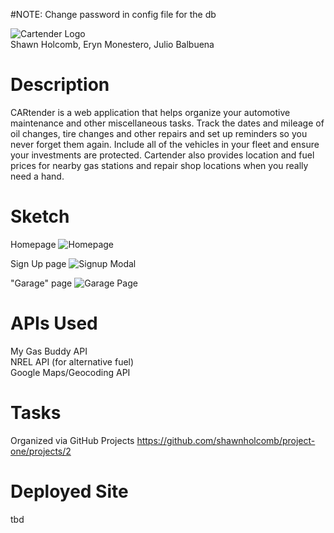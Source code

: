 #NOTE: Change password in config file for the db

![Cartender Logo](http://i64.tinypic.com/9pypgm.jpg)<br/>
Shawn Holcomb, Eryn Monestero, Julio Balbuena

# Description
CARtender is a web application that helps organize your automotive maintenance and other miscellaneous tasks.  Track the dates and mileage of oil changes, tire changes and other repairs and set up reminders so you never forget them again.  Include all of the vehicles in your fleet and ensure your investments are protected.  Cartender also provides location and fuel prices for nearby gas stations and repair shop locations when you really need a hand.

# Sketch
Homepage
![Homepage](http://i67.tinypic.com/29nvxpt.jpg)

Sign Up page
![Signup Modal](http://i63.tinypic.com/wi2hk9.jpg)

"Garage" page
![Garage Page](http://i64.tinypic.com/2afz9j8.jpg)

# APIs Used
My Gas Buddy API<br>
NREL API (for alternative fuel)<br>
Google Maps/Geocoding API

# Tasks
Organized via GitHub Projects https://github.com/shawnholcomb/project-one/projects/2

# Deployed Site
tbd
